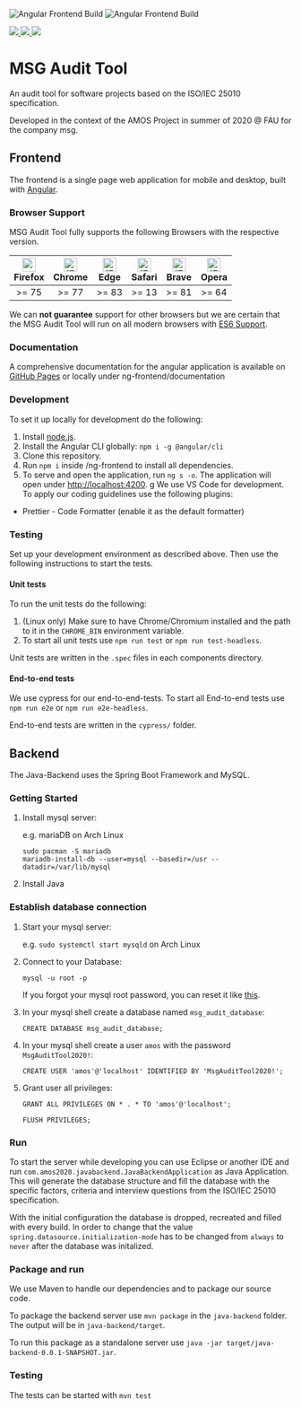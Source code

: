 ![Angular Frontend Build](https://github.com/Kexplx/msg-audit-tool/workflows/Angular%20Frontend%20Build/badge.svg)
![Angular Frontend Build](https://github.com/Kexplx/msg-audit-tool/workflows/Java%20Backend%20Build/badge.svg)

<a href="https://badges.mit-license.org/" alt="MIT Licence">
    <img src="https://img.shields.io/badge/license-MIT-0677b7" />
</a>
<a href="https://github.com/Kexplx/msg-audit-tool/releases/tag/sprint_14_release"  alt="Sprint Release Link">
<img src="https://img.shields.io/badge/version 1.0-1abc9c" />
</a>

<a href="https://kexplx.github.io/msg-audit-tool/"  alt="Documentation Link">
    <img src="https://img.shields.io/badge/documentation-compodoc-e74c3c" />
</a>

# MSG Audit Tool

An audit tool for software projects based on the ISO/IEC 25010 specification.

Developed in the context of the AMOS Project in summer of 2020 @ FAU for the company msg.

## Frontend

The frontend is a single page web application for mobile and desktop, built with [Angular](https://github.com/angular).

### Browser Support

MSG Audit Tool fully supports the following Browsers with the respective version.

| <img src="https://raw.githubusercontent.com/alrra/browser-logos/master/src/firefox/firefox.png" width="24px" height="24px" /> <br/> Firefox | <img src="https://raw.githubusercontent.com/alrra/browser-logos/master/src/chrome/chrome.png" alt="IE / Edge" width="24px" height="24px" /> <br/> Chrome | <img src="https://raw.githubusercontent.com/alrra/browser-logos/master/src/edge/edge_48x48.png" alt="IE / Edge" width="24px" height="24px" /> <br/> Edge | <img src="https://raw.githubusercontent.com/alrra/browser-logos/master/src/safari/safari.png" alt="IE / Edge" width="24px" height="24px" /> <br/> Safari | <img src="https://raw.githubusercontent.com/alrra/browser-logos/master/src/brave/brave.png" alt="IE / Edge" width="24px" height="24px" /> <br/> Brave | <img src="https://raw.githubusercontent.com/alrra/browser-logos/master/src/opera/opera.png" alt="IE / Edge" width="24px" height="24px" /> <br/> Opera |
| :-----------------------------------------------------------------------------------------------------------------------------------------: | :------------------------------------------------------------------------------------------------------------------------------------------------------: | :------------------------------------------------------------------------------------------------------------------------------------------------------: | :------------------------------------------------------------------------------------------------------------------------------------------------------: | :---------------------------------------------------------------------------------------------------------------------------------------------------: | :---------------------------------------------------------------------------------------------------------------------------------------------------: |
|                                                                    >= 75                                                                    |                                                                          >= 77                                                                           |                                                                          >= 83                                                                           |                                                                          >= 13                                                                           |                                                                         >= 81                                                                         |                                                                         >= 64                                                                         |

We can **not guarantee** support for other browsers but we are certain that the MSG Audit Tool will run on all modern browsers with [ES6 Support](https://www.w3schools.com/js/js_es6.asp).

### Documentation

A comprehensive documentation for the angular application is available on [GitHub Pages](https://kexplx.github.io/msg-audit-tool/) or locally under ng-frontend/documentation

### Development

To set it up locally for development do the following:

1. Install [node.js](https://nodejs.org/en/).
2. Install the Angular CLI globally: `npm i -g @angular/cli`
3. Clone this repository.
4. Run `npm i` inside /ng-frontend to install all dependencies.
5. To serve and open the application, run `ng s -o`. The application will open under [http://localhost:4200](http://localhost:4200).
g
We use VS Code for development. To apply our coding guidelines use the following plugins:

- Prettier - Code Formatter (enable it as the default formatter)

### Testing

Set up your development environment as described above. Then use the following instructions to start the tests.

#### Unit tests

To run the unit tests do the following:

1. (Linux only) Make sure to have Chrome/Chromium installed and the path to it in the `CHROME_BIN` environment variable.
2. To start all unit tests use `npm run test` or `npm run test-headless`.

Unit tests are written in the `.spec` files in each components directory.

#### End-to-end tests

We use cypress for our end-to-end-tests. To start all End-to-end tests use `npm run e2e` or `npm run e2e-headless`.

End-to-end tests are written in the `cypress/` folder.

## Backend

The Java-Backend uses the Spring Boot Framework and MySQL.

### Getting Started

1. Install mysql server:

   e.g. mariaDB on Arch Linux

   ```
   sudo pacman -S mariadb
   mariadb-install-db --user=mysql --basedir=/usr --datadir=/var/lib/mysql
   ```

2. Install Java

### Establish database connection

1. Start your mysql server:

   e.g. `sudo systemctl start mysqld` on Arch Linux

2. Connect to your Database:

   `mysql -u root -p`

   If you forgot your mysql root password, you can reset it like [this](https://www.digitalocean.com/community/tutorials/how-to-reset-your-mysql-or-mariadb-root-password).

3. In your mysql shell create a database named `msg_audit_database`:

   `CREATE DATABASE msg_audit_database;`

4. In your mysql shell create a user `amos` with the password `MsgAuditTool2020!`:

   `CREATE USER 'amos'@'localhost' IDENTIFIED BY 'MsgAuditTool2020!';`

5. Grant user all privileges:

   `GRANT ALL PRIVILEGES ON * . * TO 'amos'@'localhost';`

   `FLUSH PRIVILEGES;`

### Run

To start the server while developing you can use Eclipse or another IDE and run `com.amos2020.javabackend.JavaBackendApplication` as Java Application.
This will generate the database structure and fill the database with the specific factors, criteria and interview questions from the ISO/IEC 25010 specification.

With the initial configuration the database is dropped, recreated and filled with every build. In order to change that the value `spring.datasource.initialization-mode` has to be changed from `always` to `never` after the database was initalized.

### Package and run

We use Maven to handle our dependencies and to package our source code.

To package the backend server use `mvn package` in the `java-backend` folder. The output will be in `java-backend/target`.

To run this package as a standalone server use `java -jar target/java-backend-0.0.1-SNAPSHOT.jar`.

### Testing

The tests can be started with `mvn test`
